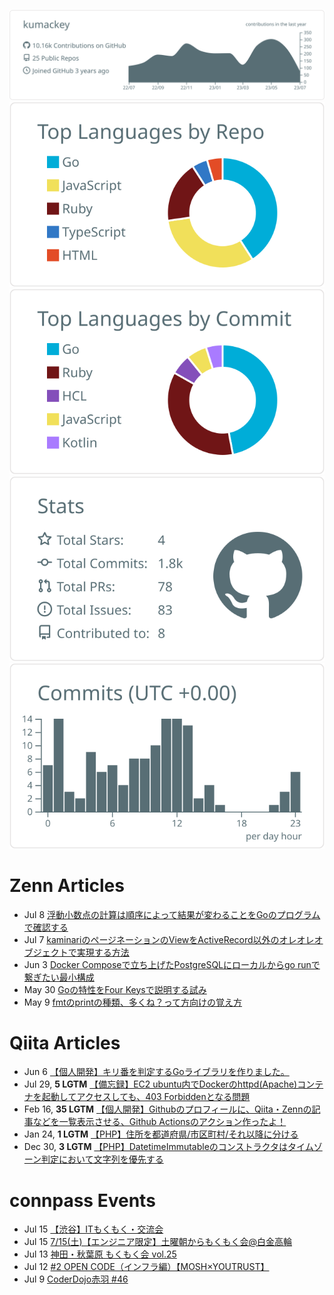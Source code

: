 [![](https://raw.githubusercontent.com/kumackey/kumackey/main/profile-summary-card-output/default/0-profile-details.svg)](https://github.com/vn7n24fzkq/github-profile-summary-cards)
[![](https://raw.githubusercontent.com/kumackey/kumackey/main/profile-summary-card-output/default/1-repos-per-language.svg)](https://github.com/vn7n24fzkq/github-profile-summary-cards) [![](https://raw.githubusercontent.com/kumackey/kumackey/main/profile-summary-card-output/default/2-most-commit-language.svg)](https://github.com/vn7n24fzkq/github-profile-summary-cards)
[![](https://raw.githubusercontent.com/kumackey/kumackey/main/profile-summary-card-output/default/3-stats.svg)](https://github.com/vn7n24fzkq/github-profile-summary-cards) [![](https://raw.githubusercontent.com/kumackey/kumackey/main/profile-summary-card-output/default/4-productive-time.svg)](https://github.com/vn7n24fzkq/github-profile-summary-cards)

# Zenn Articles

<!-- profile updater begin: zenn -->
- Jul 8 [浮動小数点の計算は順序によって結果が変わることをGoのプログラムで確認する](https://zenn.dev/kumackey/articles/d20230708-a7c195db087338)
- Jul 7 [kaminariのページネーションのViewをActiveRecord以外のオレオレオブジェクトで実現する方法](https://zenn.dev/kumackey/articles/d20230705-47342a8db88ec5)
- Jun 3 [Docker Composeで立ち上げたPostgreSQLにローカルからgo runで繋ぎたい最小構成](https://zenn.dev/kumackey/articles/d20230603-9fe610772cd913)
- May 30 [Goの特性をFour Keysで説明する試み](https://zenn.dev/kumackey/articles/d20230530-51a1f1a3987149)
- May 9 [fmtのprintの種類、多くね？って方向けの覚え方](https://zenn.dev/kumackey/articles/d20230509-600f17907e4084)
<!-- profile updater end: zenn -->

# Qiita Articles

<!-- profile updater begin: qiita -->
- Jun 6 [【個人開発】キリ番を判定するGoライブラリを作りました。](https://qiita.com/kumackey/items/9a76e7d347b50490a325)
- Jul 29, **5 LGTM** [【備忘録】EC2 ubuntu内でDockerのhttpd(Apache)コンテナを起動してアクセスしても、403 Forbiddenとなる問題](https://qiita.com/kumackey/items/6ee8ad390c448e81c329)
- Feb 16, **35 LGTM** [【個人開発】Githubのプロフィールに、Qiita・Zennの記事などを一覧表示させる、Github Actionsのアクション作ったよ！](https://qiita.com/kumackey/items/5bf3dec679f6888d9d4b)
- Jan 24, **1 LGTM** [【PHP】住所を都道府県/市区町村/それ以降に分ける](https://qiita.com/kumackey/items/caa6d4f5eb3370ef59f4)
- Dec 30, **3 LGTM** [【PHP】DatetimeImmutableのコンストラクタはタイムゾーン判定において文字列を優先する](https://qiita.com/kumackey/items/e49aeb89f5eced4cdbfa)
<!-- profile updater end: qiita -->

# connpass Events

<!-- profile updater begin: connpass -->
- Jul 15 [【渋谷】ITもくもく・交流会](https://asulever.connpass.com/event/290011/)
- Jul 15 [7/15(土)【エンジニア限定】土曜朝からもくもく会@白金高輪](https://connpass.com/event/289967/)
- Jul 13 [神田・秋葉原 もくもく会 vol.25](https://fffff.connpass.com/event/288979/)
- Jul 12 [#2 OPEN CODE（インフラ編）【MOSH×YOUTRUST】](https://youtrust.connpass.com/event/288667/)
- Jul 9 [CoderDojo赤羽 #46](https://coderdojo-akabane.connpass.com/event/287645/)
<!-- profile updater end: connpass -->
